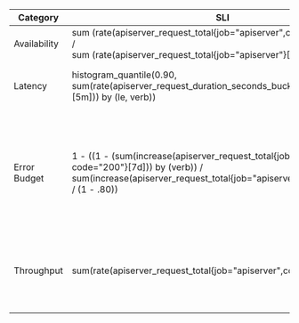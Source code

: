 | **Category** | **SLI**                                                                                                                                                                             | **SLO **                                                                                                     | **** | **** | **** | **** | **** | **** | **** |
|--------------|-------------------------------------------------------------------------------------------------------------------------------------------------------------------------------------|--------------------------------------------------------------------------------------------------------------|------|------|------|------|------|------|------|
| Availability | sum (rate(apiserver_request_total{job="apiserver",code!~"5.."}[2d]))<br>/<br>sum (rate(apiserver_request_total{job="apiserver"}[2d]))                                               | 99%                                                                                                          |      |      |      |      |      |      |      |
| Latency      | histogram_quantile(0.90,<br>sum(rate(apiserver_request_duration_seconds_bucket{job="apiserver"}[5m])) by (le, verb))                                                                | 90% of requests below 100ms                                                                                  |      |      |      |      |      |      |      |
| Error Budget | 1 - ((1 - (sum(increase(apiserver_request_total{job="apiserver", code="200"}[7d])) by (verb)) / sum(increase(apiserver_request_total{job="apiserver"}[7d])) by (verb)) / (1 - .80)) | Error budget is defined at 20%. This means that 20% of the requests can fail and still be within the budget  |      |      |      |      |      |      |      |
| Throughput   | sum(rate(apiserver_request_total{job="apiserver",code=~"2.."}[5m]))                                                                                                                 | 5 RPS indicates the application is functioning                                                               |      |      |      |      |      |      |      |
|              |                                                                                                                                                                                     |                                                                                                              |      |      |      |      |      |      |      |
|              |                                                                                                                                                                                     |                                                                                                              |      |      |      |      |      |      |      |

